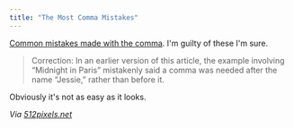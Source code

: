 ```yaml
---
title: "The Most Comma Mistakes"
---
```

<p><a href="http://opinionator.blogs.nytimes.com/2012/05/21/the-most-comma-mistakes/">Common mistakes made with the comma</a>. I'm guilty of these I'm sure.</p>
<blockquote><p>
  Correction: In an earlier version of this article, the example involving “Midnight in Paris” mistakenly said a comma was needed after the name “Jessie,” rather than before it.
</p></blockquote>
<p>Obviously it's not as easy as it looks.</p>
<p><em>Via <a href="http://512pixels.net/comma-mistakes/">512pixels.net</a></em></p>
